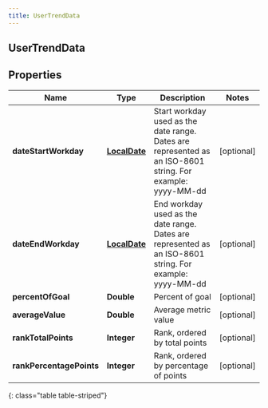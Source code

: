 ```yaml
---
title: UserTrendData
---
```

## UserTrendData


## Properties

| Name | Type | Description | Notes |
| ------------ | ------------- | ------------- | ------------- |
| **dateStartWorkday** | <!----><!---->[**LocalDate**](LocalDate.html)<!----> | Start workday used as the date range. Dates are represented as an ISO-8601 string. For example: yyyy-MM-dd |  [optional] |
| **dateEndWorkday** | <!----><!---->[**LocalDate**](LocalDate.html)<!----> | End workday used as the date range. Dates are represented as an ISO-8601 string. For example: yyyy-MM-dd |  [optional] |
| **percentOfGoal** | <!----><!---->**Double**<!----> | Percent of goal |  [optional] |
| **averageValue** | <!----><!---->**Double**<!----> | Average metric value |  [optional] |
| **rankTotalPoints** | <!----><!---->**Integer**<!----> | Rank, ordered by total points |  [optional] |
| **rankPercentagePoints** | <!----><!---->**Integer**<!----> | Rank, ordered by percentage of points |  [optional] |
{: class="table table-striped"}



